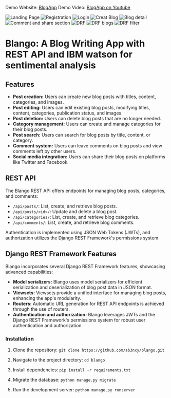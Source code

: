 Demo Website: [BlogApp](https://ab3nxy.pythonanywhere.com/)        Demo Video: [BlogApp on Youtube](https://youtu.be/92fWLih0-Ws)

![Landing Page](https://github.com/Ab3nXY/blango/assets/127937158/d298b581-e749-4462-a5f6-cfa19baff10a)
![Registration](https://github.com/Ab3nXY/blango/assets/127937158/cee6aed1-721a-40ec-a257-76f97d0ac30b)
![Login](https://github.com/Ab3nXY/blango/assets/127937158/8cf34b7a-15e2-4d91-a249-3a86c4f2ed5d)
![Creat Blog](https://github.com/Ab3nXY/blango/assets/127937158/a7679486-d6f6-4291-9419-acfc8bb2fba7)
![Blog detail](https://github.com/Ab3nXY/blango/assets/127937158/5d43ff7e-5336-4ef7-9fdd-23f1078a4d46)
![Comment and share section](https://github.com/Ab3nXY/blango/assets/127937158/e963538e-fd52-4c5d-8d41-5bb538bcb25f)
![DRF](https://github.com/Ab3nXY/blango/assets/127937158/a74c901a-adec-4561-924a-f4af496ddf23)
![DRF blogs](https://github.com/Ab3nXY/blango/assets/127937158/f51a922e-826f-48bb-bc9a-4b3fc89b8594)
![DRF filter](https://github.com/Ab3nXY/blango/assets/127937158/04b6fe8b-8b04-4005-ab45-66ac26ae1433)

# Blango: A Blog Writing App with REST API and IBM watson for sentimental analysis
## Features

- **Post creation:** Users can create new blog posts with titles, content, categories, and images.
- **Post editing:** Users can edit existing blog posts, modifying titles, content, categories, publication status, and images.
- **Post deletion:** Users can delete blog posts that are no longer needed.
- **Category management:** Users can create and manage categories for their blog posts.
- **Post search:** Users can search for blog posts by title, content, or category.
- **Comment system:** Users can leave comments on blog posts and view comments left by other users.
- **Social media integration:** Users can share their blog posts on platforms like Twitter and Facebook.

## REST API

The Blango REST API offers endpoints for managing blog posts, categories, and comments:

- `/api/posts/`: List, create, and retrieve blog posts.
- `/api/posts/<id>/`: Update and delete a blog post.
- `/api/categories/`: List, create, and retrieve blog categories.
- `/api/comments/`: List, create, and retrieve blog comments.

Authentication is implemented using JSON Web Tokens (JWTs), and authorization utilizes the Django REST Framework's permissions system.

## Django REST Framework Features

Blango incorporates several Django REST Framework features, showcasing advanced capabilities:

- **Model serializers:** Blango uses model serializers for efficient serialization and deserialization of blog post data in JSON format.
- **Viewsets:** Viewsets provide a unified interface for managing blog posts, enhancing the app's modularity.
- **Routers:** Automatic URL generation for REST API endpoints is achieved through the use of routers.
- **Authentication and authorization:** Blango leverages JWTs and the Django REST Framework's permissions system for robust user authentication and authorization.


### Installation

1. Clone the repository:
   ```git clone https://github.com/ab3nxy/blango.git```
   
2. Navigate to the project directory:
   ```cd blango```

3. Install dependencies:
   ```pip install -r requirements.txt```

4. Migrate the database:
   ```python manage.py migrate```

5. Run the development server:
   ```python manage.py runserver```

